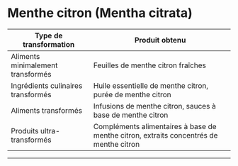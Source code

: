# Menthe citron (Mentha citrata)

| **Type de transformation**         | **Produit obtenu**                                                                     |
| ---------------------------------- | -------------------------------------------------------------------------------------- |
| Aliments minimalement transformés  | Feuilles de menthe citron fraîches                                                     |
| Ingrédients culinaires transformés | Huile essentielle de menthe citron, purée de menthe citron                             |
| Aliments transformés               | Infusions de menthe citron, sauces à base de menthe citron                             |
| Produits ultra-transformés         | Compléments alimentaires à base de menthe citron, extraits concentrés de menthe citron |

---
